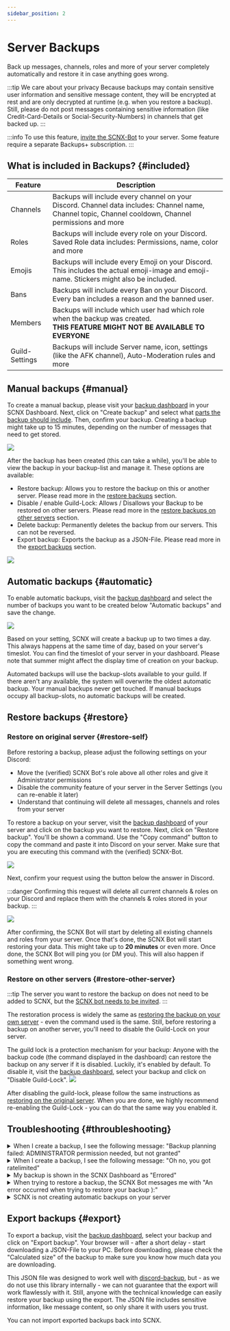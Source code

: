 ```yaml
---
sidebar_position: 2
---
```


# Server Backups

Back up messages, channels, roles and more of your server completely automatically and restore it in case anything goes wrong.

:::tip We care about your privacy
Because backups may contain sensitive user information and sensitive message content, they will be encrypted at rest and are only decrypted at runtime (e.g. when you restore a backup). Still, please do not post messages containing sensitive information (like Credit-Card-Details or Social-Security-Numbers) in channels
that get backed up.
:::

:::info
To use this feature, [invite the SCNX-Bot](https://scootk.it/invite-scnx) to your server. Some feature require a separate Backups+ subscription.
:::

## What is included in Backups? {#included}

| Feature        | Description                                                                                                                                            |
|----------------|--------------------------------------------------------------------------------------------------------------------------------------------------------|
| Channels       | Backups will include every channel on your Discord. Channel data includes: Channel name, Channel topic, Channel cooldown, Channel permissions and more |
| Roles          | Backups will include every role on your Discord. Saved Role data includes: Permissions, name, color and more                                           |
| Emojis         | Backups will include every Emoji on your Discord. This includes the actual emoji-image and emoji-name. Stickers might also be included.                |
| Bans           | Backups will include every Ban on your Discord. Every ban includes a reason and the banned user.                                                       |
| Members        | Backups will include which user had which role when the backup was created.<br/> **THIS FEATURE MIGHT NOT BE AVAILABLE TO EVERYONE**                   |
| Guild-Settings | Backups will include Server name, icon, settings (like the AFK channel), Auto-Moderation rules and more                                                |

## Manual backups {#manual}

To create a manual backup, please visit your [backup dashboard](https://scnx.app/glink?page=backups) in your SCNX Dashboard. Next, click on "Create backup" and select what [parts the backup should include](#included). Then, confirm your backup.
Creating a backup might take up to 15 minutes, depending on the number of messages that need to get stored.

![](@site/docs/assets/scnx/guilds/backups/create.png)

After the backup has been created (this can take a while), you'll be able to view the backup in your backup-list and
manage it. These options are available:
* Restore backup: Allows you to restore the backup on this or another server. Please read more in the [restore backups](#restore) section.
* Disable / enable Guild-Lock: Allows / Disallows your Backup to be restored on other servers. Please read more in the [restore backups on other servers](#restore-other-server) section.
* Delete backup: Permanently deletes the backup from our servers. This can not be reversed.
* Export backup: Exports the backup as a JSON-File.  Please read more in the [export backups](#export) section.

![](@site/docs/assets/scnx/guilds/backups/backup.png)


## Automatic backups {#automatic}

To enable automatic backups, visit the [backup dashboard](https://scnx.app/glink?page=backups) and select the number of
backups you want to be created below "Automatic backups" and save the change.

![](@site/docs/assets/scnx/guilds/backups/automatic-backups.png)

Based on your setting, SCNX will create a backup up to two times a day. This always happens at the same time of day,
based on your server's timeslot. You can find the timeslot of your server in your dashboard. Please note that summer
might affect the display time of creation on your backup.

Automated backups will use the backup-slots available to your guild. If there aren't any available, the system will overwrite the oldest automatic backup. Your manual backups never get touched. If manual backups occupy all backup-slots, no automatic backups will be created.


## Restore backups {#restore}

### Restore on original server {#restore-self}

Before restoring a backup, please adjust the following settings on your Discord:
* Move the (verified) SCNX Bot's role above all other roles and give it Administrator permissions
* Disable the community feature of your server in the Server Settings (you can re-enable it later)
* Understand that continuing will delete all messages, channels and roles from your server

To restore a backup on your server, visit the [backup dashboard](https://scnx.app/glink?page=backups) of your server and click on the backup you want to restore. Next, click on "Restore backup". You'll be shown a command. Use the "Copy command" button to copy the command and paste it into Discord on your server. Make sure that you are executing this command with the (verified) SCNX-Bot.

![](@site/docs/assets/scnx/guilds/backups/execute-command.png)

Next, confirm your request using the button below the answer in Discord.

:::danger
Confirming this request will delete all current channels & roles on your Discord and replace them with the channels & roles stored in your backup.
:::

![](@site/docs/assets/scnx/guilds/backups/confirm.png)

After confirming, the SCNX Bot will start by deleting all existing channels and roles from your server. Once that's done, the SCNX Bot will start restoring your data. This might take up to **20 minutes** or even more. Once done, the SCNX Bot will ping you (or DM you). This will also happen if something went wrong.


### Restore on other servers {#restore-other-server}

:::tip
The server you want to restore the backup on does not need to be added to SCNX, but the [SCNX bot needs to be invited](https://scootk.it/invite-scnx).
:::

The restoration process is widely the same as [restoring the backup on your own server](#restore-self) - even the command used is the same. Still, before restoring a backup on another server, you'll need to disable the Guild-Lock on your server.

The guild lock is a protection mechanism for your backup: Anyone with the backup code (the command displayed in the dashboard) can restore the backup on any server if it is disabled. Luckily, it's enabled by default. To disable it, visit the [backup dashboard](https://scnx.app/glink?page=backups), select your backup and click on "Disable Guild-Lock".
![](@site/docs/assets/scnx/guilds/backups/disable-guild-lock.png)

After disabling the guild-lock, please follow the same instructions as [restoring on the original server](#restore-self). When you are done, we highly recommend re-enabling the Guild-Lock - you can do that the same way you enabled it.


## Troubleshooting {#throubleshooting}

<details>
    <summary>
        When I create a backup, I see the following message: "Backup planning failed: ADMINISTRATOR permission needed,
        but not granted"
    </summary>
    <li>Please make sure that the (verified) SCNX Bot has the Administrator permission and try again.</li>
</details>
<details>
    <summary>
        When I create a backup, I see the following message: "Oh no, you got ratelimited"
    </summary>
    To ensure the safe performance of all authorized activities, we limit the number of backups a server can create
    manually in a certain timeframe.
    <li>Please wait the amount of time shown in the message.</li>
</details>
<details>
    <summary>
        My backup is shown in the SCNX Dashboard as "Errored"
    </summary>
    <li>Please make sure that the (verified) SCNX Bot has the Administrator permission and try again.</li>
    <li>Please [contact our staff](https://scnx.app/help) to investigate this issue.</li>
</details>
<details>
    <summary>
        When trying to restore a backup, the SCNX Bot messages me with "An error occurred when trying to restore your
        backup ):"
    </summary>
    <li>Please make sure that the (verified) SCNX Bot has the Administrator permission and try again.</li>
    <li>Please make sure you have disabled the community feature on your Discord and try again.</li>
    <li>Please make sure that the role of the (verified) SCNX Bot is above all other roles and try again.</li>
    <li>Please [contact our staff](https://scnx.app/help) to investigate this issue.</li>
</details>
<details>
    <summary>
        SCNX is not creating automatic backups on your server
    </summary>
    <li>Please make sure that the (verified) SCNX Bot has the Administrator permission.</li>
    <li>Please make sure you've actually [enabled this feature](#automatic] and saved the change.</li>
    <li>Please make sure you have at least one backup-slot not occupied by a manual backup.</li>
    <li>Please wait 24 hours for a backup to be created automatically.</li>
    <li>You can't change the timeslot assigned to your server. You can always view the timeslot in your dashboard.</li>
</details>

## Export backups {#export}

To export a backup, visit the [backup dashboard](https://scnx.app/glink?page=backups), select your backup and click on "Export backup". Your browser will - after a short delay - start downloading a JSON-File to your PC.
Before downloading, please check the "Calculated size" of the backup to make sure you know how much data you are downloading.

This JSON file was designed to work well with [discord-backup](https://github.com/Androz2091/discord-backup), but - as we do not use this library internally - we can not guarantee that the export will work flawlessly with it.
Still, anyone with the technical knowledge can easily restore your backup using the export.
The JSON file includes sensitive information, like message content, so only share it with users you trust.

You can not import exported backups back into SCNX.